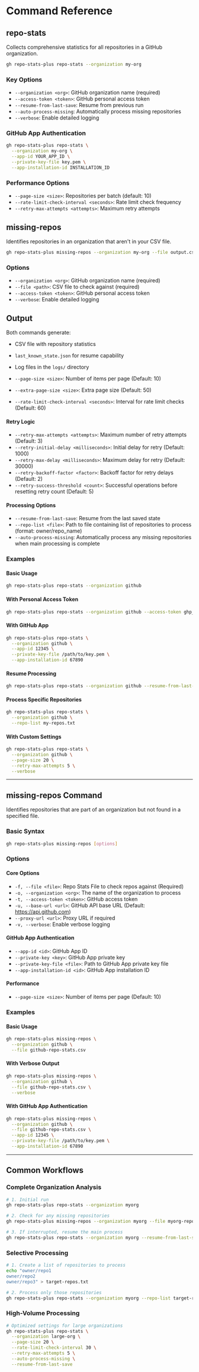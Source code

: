 # Command Reference

## repo-stats

Collects comprehensive statistics for all repositories in a GitHub organization.

```bash
gh repo-stats-plus repo-stats --organization my-org
```

### Key Options

- `--organization <org>`: GitHub organization name (required)
- `--access-token <token>`: GitHub personal access token
- `--resume-from-last-save`: Resume from previous run
- `--auto-process-missing`: Automatically process missing repositories
- `--verbose`: Enable detailed logging

### GitHub App Authentication

```bash
gh repo-stats-plus repo-stats \
  --organization my-org \
  --app-id YOUR_APP_ID \
  --private-key-file key.pem \
  --app-installation-id INSTALLATION_ID
```

### Performance Options

- `--page-size <size>`: Repositories per batch (default: 10)
- `--rate-limit-check-interval <seconds>`: Rate limit check frequency
- `--retry-max-attempts <attempts>`: Maximum retry attempts

## missing-repos

Identifies repositories in an organization that aren't in your CSV file.

```bash
gh repo-stats-plus missing-repos --organization my-org --file output.csv
```

### Options

- `--organization <org>`: GitHub organization name (required)
- `--file <path>`: CSV file to check against (required)
- `--access-token <token>`: GitHub personal access token
- `--verbose`: Enable detailed logging

## Output

Both commands generate:

- CSV file with repository statistics
- `last_known_state.json` for resume capability
- Log files in the `logs/` directory

- `--page-size <size>`: Number of items per page (Default: 10)
- `--extra-page-size <size>`: Extra page size (Default: 50)
- `--rate-limit-check-interval <seconds>`: Interval for rate limit checks (Default: 60)

#### Retry Logic

- `--retry-max-attempts <attempts>`: Maximum number of retry attempts (Default: 3)
- `--retry-initial-delay <milliseconds>`: Initial delay for retry (Default: 1000)
- `--retry-max-delay <milliseconds>`: Maximum delay for retry (Default: 30000)
- `--retry-backoff-factor <factor>`: Backoff factor for retry delays (Default: 2)
- `--retry-success-threshold <count>`: Successful operations before resetting retry count (Default: 5)

#### Processing Options

- `--resume-from-last-save`: Resume from the last saved state
- `--repo-list <file>`: Path to file containing list of repositories to process (format: owner/repo_name)
- `--auto-process-missing`: Automatically process any missing repositories when main processing is complete

### Examples

#### Basic Usage

```bash
gh repo-stats-plus repo-stats --organization github
```

#### With Personal Access Token

```bash
gh repo-stats-plus repo-stats --organization github --access-token ghp_xxxxxxxxxxxx
```

#### With GitHub App

```bash
gh repo-stats-plus repo-stats \
  --organization github \
  --app-id 12345 \
  --private-key-file /path/to/key.pem \
  --app-installation-id 67890
```

#### Resume Processing

```bash
gh repo-stats-plus repo-stats --organization github --resume-from-last-save
```

#### Process Specific Repositories

```bash
gh repo-stats-plus repo-stats \
  --organization github \
  --repo-list my-repos.txt
```

#### With Custom Settings

```bash
gh repo-stats-plus repo-stats \
  --organization github \
  --page-size 20 \
  --retry-max-attempts 5 \
  --verbose
```

---

## missing-repos Command

Identifies repositories that are part of an organization but not found in a specified file.

### Basic Syntax

```bash
gh repo-stats-plus missing-repos [options]
```

### Options

#### Core Options

- `-f, --file <file>`: Repo Stats File to check repos against (Required)
- `-o, --organization <org>`: The name of the organization to process
- `-t, --access-token <token>`: GitHub access token
- `-u, --base-url <url>`: GitHub API base URL (Default: https://api.github.com)
- `--proxy-url <url>`: Proxy URL if required
- `-v, --verbose`: Enable verbose logging

#### GitHub App Authentication

- `--app-id <id>`: GitHub App ID
- `--private-key <key>`: GitHub App private key
- `--private-key-file <file>`: Path to GitHub App private key file
- `--app-installation-id <id>`: GitHub App installation ID

#### Performance

- `--page-size <size>`: Number of items per page (Default: 10)

### Examples

#### Basic Usage

```bash
gh repo-stats-plus missing-repos \
  --organization github \
  --file github-repo-stats.csv
```

#### With Verbose Output

```bash
gh repo-stats-plus missing-repos \
  --organization github \
  --file github-repo-stats.csv \
  --verbose
```

#### With GitHub App Authentication

```bash
gh repo-stats-plus missing-repos \
  --organization github \
  --file github-repo-stats.csv \
  --app-id 12345 \
  --private-key-file /path/to/key.pem \
  --app-installation-id 67890
```

---

## Common Workflows

### Complete Organization Analysis

```bash
# 1. Initial run
gh repo-stats-plus repo-stats --organization myorg

# 2. Check for any missing repositories
gh repo-stats-plus missing-repos --organization myorg --file myorg-repo-stats.csv

# 3. If interrupted, resume the main process
gh repo-stats-plus repo-stats --organization myorg --resume-from-last-save
```

### Selective Processing

```bash
# 1. Create a list of repositories to process
echo "owner/repo1
owner/repo2
owner/repo3" > target-repos.txt

# 2. Process only those repositories
gh repo-stats-plus repo-stats --organization myorg --repo-list target-repos.txt
```

### High-Volume Processing

```bash
# Optimized settings for large organizations
gh repo-stats-plus repo-stats \
  --organization large-org \
  --page-size 20 \
  --rate-limit-check-interval 30 \
  --retry-max-attempts 5 \
  --auto-process-missing \
  --resume-from-last-save
```
